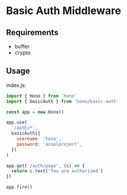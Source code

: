 # Basic Auth Middleware

## Requirements

- buffer
- crypto

## Usage

index.js:

```js
import { Hono } from 'hono'
import { basicAuth } from 'hono/basic-auth'

const app = new Hono()

app.use(
  '/auth/*',
  basicAuth({
    username: 'hono',
    password: 'acoolproject',
  })
)

app.get('/auth/page', (c) => {
  return c.text('You are authorized')
})

app.fire()
```
